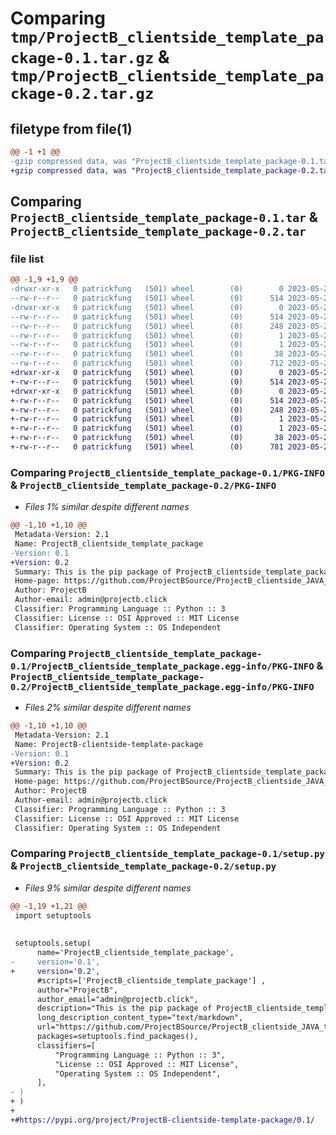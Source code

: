 # Comparing `tmp/ProjectB_clientside_template_package-0.1.tar.gz` & `tmp/ProjectB_clientside_template_package-0.2.tar.gz`

## filetype from file(1)

```diff
@@ -1 +1 @@
-gzip compressed data, was "ProjectB_clientside_template_package-0.1.tar", last modified: Sun May 28 12:31:09 2023, max compression
+gzip compressed data, was "ProjectB_clientside_template_package-0.2.tar", last modified: Mon May 29 03:56:24 2023, max compression
```

## Comparing `ProjectB_clientside_template_package-0.1.tar` & `ProjectB_clientside_template_package-0.2.tar`

### file list

```diff
@@ -1,9 +1,9 @@
-drwxr-xr-x   0 patrickfung   (501) wheel        (0)        0 2023-05-28 12:31:09.816918 ProjectB_clientside_template_package-0.1/
--rw-r--r--   0 patrickfung   (501) wheel        (0)      514 2023-05-28 12:31:09.816364 ProjectB_clientside_template_package-0.1/PKG-INFO
-drwxr-xr-x   0 patrickfung   (501) wheel        (0)        0 2023-05-28 12:31:09.815716 ProjectB_clientside_template_package-0.1/ProjectB_clientside_template_package.egg-info/
--rw-r--r--   0 patrickfung   (501) wheel        (0)      514 2023-05-28 12:31:09.000000 ProjectB_clientside_template_package-0.1/ProjectB_clientside_template_package.egg-info/PKG-INFO
--rw-r--r--   0 patrickfung   (501) wheel        (0)      248 2023-05-28 12:31:09.000000 ProjectB_clientside_template_package-0.1/ProjectB_clientside_template_package.egg-info/SOURCES.txt
--rw-r--r--   0 patrickfung   (501) wheel        (0)        1 2023-05-28 12:31:09.000000 ProjectB_clientside_template_package-0.1/ProjectB_clientside_template_package.egg-info/dependency_links.txt
--rw-r--r--   0 patrickfung   (501) wheel        (0)        1 2023-05-28 12:31:09.000000 ProjectB_clientside_template_package-0.1/ProjectB_clientside_template_package.egg-info/top_level.txt
--rw-r--r--   0 patrickfung   (501) wheel        (0)       38 2023-05-28 12:31:09.817052 ProjectB_clientside_template_package-0.1/setup.cfg
--rw-r--r--   0 patrickfung   (501) wheel        (0)      712 2023-05-28 12:28:22.000000 ProjectB_clientside_template_package-0.1/setup.py
+drwxr-xr-x   0 patrickfung   (501) wheel        (0)        0 2023-05-29 03:56:24.803792 ProjectB_clientside_template_package-0.2/
+-rw-r--r--   0 patrickfung   (501) wheel        (0)      514 2023-05-29 03:56:24.803500 ProjectB_clientside_template_package-0.2/PKG-INFO
+drwxr-xr-x   0 patrickfung   (501) wheel        (0)        0 2023-05-29 03:56:24.803110 ProjectB_clientside_template_package-0.2/ProjectB_clientside_template_package.egg-info/
+-rw-r--r--   0 patrickfung   (501) wheel        (0)      514 2023-05-29 03:56:24.000000 ProjectB_clientside_template_package-0.2/ProjectB_clientside_template_package.egg-info/PKG-INFO
+-rw-r--r--   0 patrickfung   (501) wheel        (0)      248 2023-05-29 03:56:24.000000 ProjectB_clientside_template_package-0.2/ProjectB_clientside_template_package.egg-info/SOURCES.txt
+-rw-r--r--   0 patrickfung   (501) wheel        (0)        1 2023-05-29 03:56:24.000000 ProjectB_clientside_template_package-0.2/ProjectB_clientside_template_package.egg-info/dependency_links.txt
+-rw-r--r--   0 patrickfung   (501) wheel        (0)        1 2023-05-29 03:56:24.000000 ProjectB_clientside_template_package-0.2/ProjectB_clientside_template_package.egg-info/top_level.txt
+-rw-r--r--   0 patrickfung   (501) wheel        (0)       38 2023-05-29 03:56:24.803877 ProjectB_clientside_template_package-0.2/setup.cfg
+-rw-r--r--   0 patrickfung   (501) wheel        (0)      781 2023-05-29 03:52:42.000000 ProjectB_clientside_template_package-0.2/setup.py
```

### Comparing `ProjectB_clientside_template_package-0.1/PKG-INFO` & `ProjectB_clientside_template_package-0.2/PKG-INFO`

 * *Files 1% similar despite different names*

```diff
@@ -1,10 +1,10 @@
 Metadata-Version: 2.1
 Name: ProjectB_clientside_template_package
-Version: 0.1
+Version: 0.2
 Summary: This is the pip package of ProjectB_clientside_template_package
 Home-page: https://github.com/ProjectBSource/ProjectB_clientside_JAVA_template/tree/change_TradeController_features_to_local
 Author: ProjectB
 Author-email: admin@projectb.click
 Classifier: Programming Language :: Python :: 3
 Classifier: License :: OSI Approved :: MIT License
 Classifier: Operating System :: OS Independent
```

### Comparing `ProjectB_clientside_template_package-0.1/ProjectB_clientside_template_package.egg-info/PKG-INFO` & `ProjectB_clientside_template_package-0.2/ProjectB_clientside_template_package.egg-info/PKG-INFO`

 * *Files 2% similar despite different names*

```diff
@@ -1,10 +1,10 @@
 Metadata-Version: 2.1
 Name: ProjectB-clientside-template-package
-Version: 0.1
+Version: 0.2
 Summary: This is the pip package of ProjectB_clientside_template_package
 Home-page: https://github.com/ProjectBSource/ProjectB_clientside_JAVA_template/tree/change_TradeController_features_to_local
 Author: ProjectB
 Author-email: admin@projectb.click
 Classifier: Programming Language :: Python :: 3
 Classifier: License :: OSI Approved :: MIT License
 Classifier: Operating System :: OS Independent
```

### Comparing `ProjectB_clientside_template_package-0.1/setup.py` & `ProjectB_clientside_template_package-0.2/setup.py`

 * *Files 9% similar despite different names*

```diff
@@ -1,19 +1,21 @@
 import setuptools
 
 
 setuptools.setup(
      name='ProjectB_clientside_template_package',  
-     version='0.1',
+     version='0.2',
      #scripts=['ProjectB_clientside_template_package'] ,
      author="ProjectB",
      author_email="admin@projectb.click",
      description="This is the pip package of ProjectB_clientside_template_package",
      long_description_content_type="text/markdown",
      url="https://github.com/ProjectBSource/ProjectB_clientside_JAVA_template/tree/change_TradeController_features_to_local",
      packages=setuptools.find_packages(),
      classifiers=[
          "Programming Language :: Python :: 3",
          "License :: OSI Approved :: MIT License",
          "Operating System :: OS Independent",
      ],
- )
+ )
+
+#https://pypi.org/project/ProjectB-clientside-template-package/0.1/
```

